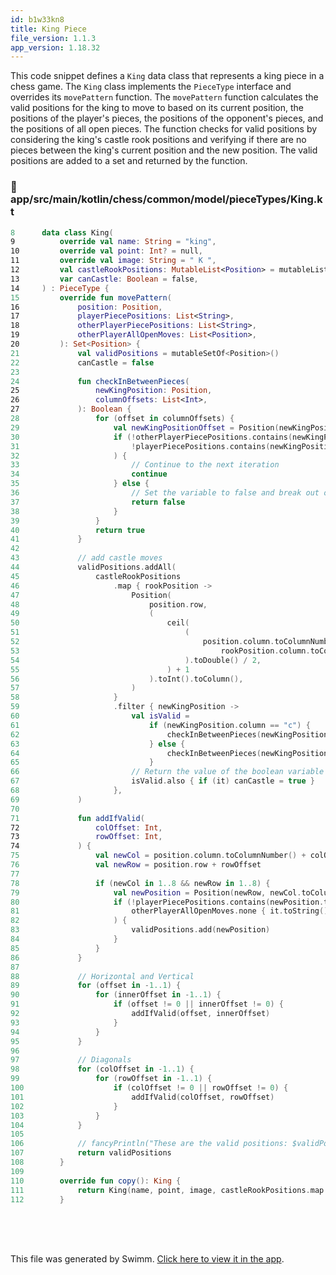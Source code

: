 ```yaml
---
id: b1w33kn8
title: King Piece
file_version: 1.1.3
app_version: 1.18.32
---
```


This code snippet defines a `King` data class that represents a king piece in a chess game. The `King` class implements the `PieceType` interface and overrides its `movePattern` function. The `movePattern` function calculates the valid positions for the king to move to based on its current position, the positions of the player's pieces, the positions of the opponent's pieces, and the positions of all open pieces. The function checks for valid positions by considering the king's castle rook positions and verifying if there are no pieces between the king's current position and the new position. The valid positions are added to a set and returned by the function.
<!-- NOTE-swimm-snippet: the lines below link your snippet to Swimm -->
### 📄 app/src/main/kotlin/chess/common/model/pieceTypes/King.kt
```kotlin
8      data class King(
9          override val name: String = "king",
10         override val point: Int? = null,
11         override val image: String = " K ",
12         val castleRookPositions: MutableList<Position> = mutableListOf(),
13         var canCastle: Boolean = false,
14     ) : PieceType {
15         override fun movePattern(
16             position: Position,
17             playerPiecePositions: List<String>,
18             otherPlayerPiecePositions: List<String>,
19             otherPlayerAllOpenMoves: List<Position>,
20         ): Set<Position> {
21             val validPositions = mutableSetOf<Position>()
22             canCastle = false
23     
24             fun checkInBetweenPieces(
25                 newKingPosition: Position,
26                 columnOffsets: List<Int>,
27             ): Boolean {
28                 for (offset in columnOffsets) {
29                     val newKingPositionOffset = Position(newKingPosition.row, (newKingPosition.column.toColumnNumber() + offset + 1).toColumn())
30                     if (!otherPlayerPiecePositions.contains(newKingPositionOffset.toString()) &&
31                         !playerPiecePositions.contains(newKingPositionOffset.toString())
32                     ) {
33                         // Continue to the next iteration
34                         continue
35                     } else {
36                         // Set the variable to false and break out of the loop
37                         return false
38                     }
39                 }
40                 return true
41             }
42     
43             // add castle moves
44             validPositions.addAll(
45                 castleRookPositions
46                     .map { rookPosition ->
47                         Position(
48                             position.row,
49                             (
50                                 ceil(
51                                     (
52                                         position.column.toColumnNumber() +
53                                             rookPosition.column.toColumnNumber()
54                                     ).toDouble() / 2,
55                                 ) + 1
56                             ).toInt().toColumn(),
57                         )
58                     }
59                     .filter { newKingPosition ->
60                         val isValid =
61                             if (newKingPosition.column == "c") {
62                                 checkInBetweenPieces(newKingPosition, listOf(-1, 1))
63                             } else {
64                                 checkInBetweenPieces(newKingPosition, listOf(-1))
65                             }
66                         // Return the value of the boolean variable
67                         isValid.also { if (it) canCastle = true }
68                     },
69             )
70     
71             fun addIfValid(
72                 colOffset: Int,
73                 rowOffset: Int,
74             ) {
75                 val newCol = position.column.toColumnNumber() + colOffset + 1
76                 val newRow = position.row + rowOffset
77     
78                 if (newCol in 1..8 && newRow in 1..8) {
79                     val newPosition = Position(newRow, newCol.toColumn())
80                     if (!playerPiecePositions.contains(newPosition.toString()) &&
81                         otherPlayerAllOpenMoves.none { it.toString() == newPosition.toString() }
82                     ) {
83                         validPositions.add(newPosition)
84                     }
85                 }
86             }
87     
88             // Horizontal and Vertical
89             for (offset in -1..1) {
90                 for (innerOffset in -1..1) {
91                     if (offset != 0 || innerOffset != 0) {
92                         addIfValid(offset, innerOffset)
93                     }
94                 }
95             }
96     
97             // Diagonals
98             for (colOffset in -1..1) {
99                 for (rowOffset in -1..1) {
100                    if (colOffset != 0 || rowOffset != 0) {
101                        addIfValid(colOffset, rowOffset)
102                    }
103                }
104            }
105    
106            // fancyPrintln("These are the valid positions: $validPositions")
107            return validPositions
108        }
109    
110        override fun copy(): King {
111            return King(name, point, image, castleRookPositions.map { it.copy() }.toMutableList(), canCastle)
112        }
```

<br/>

<br/>

<br/>

This file was generated by Swimm. [Click here to view it in the app](https://app.swimm.io/repos/Z2l0aHViJTNBJTNBQ2hlc3MlM0ElM0FvYnNjdXJlLXN0YXI=/docs/b1w33kn8).
